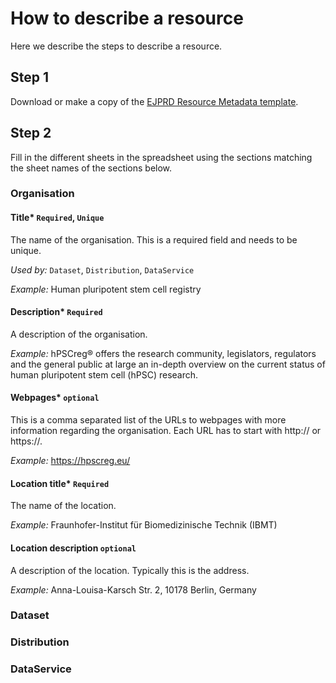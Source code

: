# How to describe a resource
Here we describe the steps to describe a resource.

## Step 1
Download or make a copy of the [EJPRD Resource Metadata template](https://docs.google.com/document/d/1I7bZzRDvSPiUy1KNoHN-KRlDQ3SK-tTpnKJ7vyZY084/edit#).

## Step 2
Fill in the different sheets in the spreadsheet using the sections matching the sheet names of the sections below.

### Organisation
#### Title* `Required`, `Unique`
The name of the organisation. This is a required field and needs to be unique.

*Used by:* 
`Dataset`, `Distribution`, `DataService`

*Example:* 
Human pluripotent stem cell registry

#### Description* `Required`
A description of the organisation.

*Example:*
hPSCreg® offers the research community, legislators, regulators and the general public at large an in-depth overview on 
the current status of human pluripotent stem cell (hPSC) research.

#### Webpages* `optional` 
This is a comma separated list of the URLs to webpages with more information regarding the organisation. Each URL has to
start with http:// or https://.

*Example:*
https://hpscreg.eu/

#### Location title* `Required`
The name of the location.

*Example:*
Fraunhofer-Institut für Biomedizinische Technik (IBMT)

#### Location description `optional`
A description of the location. Typically this is the address. 

*Example:*
Anna-Louisa-Karsch Str. 2, 10178 Berlin, Germany

### Dataset


### Distribution

###  DataService
